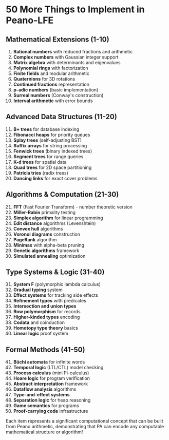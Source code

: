 # 50 More Things to Implement in Peano-LFE

## Mathematical Extensions (1-10)
1. **Rational numbers** with reduced fractions and arithmetic
2. **Complex numbers** with Gaussian integer support
3. **Matrix algebra** with determinants and eigenvalues
4. **Polynomial rings** with factorization
5. **Finite fields** and modular arithmetic
6. **Quaternions** for 3D rotations
7. **Continued fractions** representation
8. **p-adic numbers** (basic implementation)
9. **Surreal numbers** (Conway's construction)
10. **Interval arithmetic** with error bounds

## Advanced Data Structures (11-20)
11. **B+ trees** for database indexing
12. **Fibonacci heaps** for priority queues
13. **Splay trees** (self-adjusting BST)
14. **Suffix arrays** for string processing
15. **Fenwick trees** (binary indexed trees)
16. **Segment trees** for range queries
17. **K-d trees** for spatial data
18. **Quad trees** for 2D space partitioning
19. **Patricia tries** (radix trees)
20. **Dancing links** for exact cover problems

## Algorithms & Computation (21-30)
21. **FFT** (Fast Fourier Transform) - number theoretic version
22. **Miller-Rabin** primality testing
23. **Simplex algorithm** for linear programming
24. **Edit distance** algorithms (Levenshtein)
25. **Convex hull** algorithms
26. **Voronoi diagrams** construction
27. **PageRank** algorithm
28. **Minimax** with alpha-beta pruning
29. **Genetic algorithms** framework
30. **Simulated annealing** optimization

## Type Systems & Logic (31-40)
31. **System F** (polymorphic lambda calculus)
32. **Gradual typing** system
33. **Effect systems** for tracking side effects
34. **Refinement types** with predicates
35. **Intersection and union types**
36. **Row polymorphism** for records
37. **Higher-kinded types** encoding
38. **Codata** and coinduction
39. **Homotopy type theory** basics
40. **Linear logic** proof system

## Formal Methods (41-50)
41. **Büchi automata** for infinite words
42. **Temporal logic** (LTL/CTL) model checking
43. **Process calculus** (mini Pi-calculus)
44. **Hoare logic** for program verification
45. **Abstract interpretation** framework
46. **Dataflow analysis** algorithms
47. **Type-and-effect systems**
48. **Separation logic** for heap reasoning
49. **Game semantics** for programs
50. **Proof-carrying code** infrastructure

Each item represents a significant computational concept that can be built from Peano arithmetic, demonstrating that PA can encode any computable mathematical structure or algorithm!
